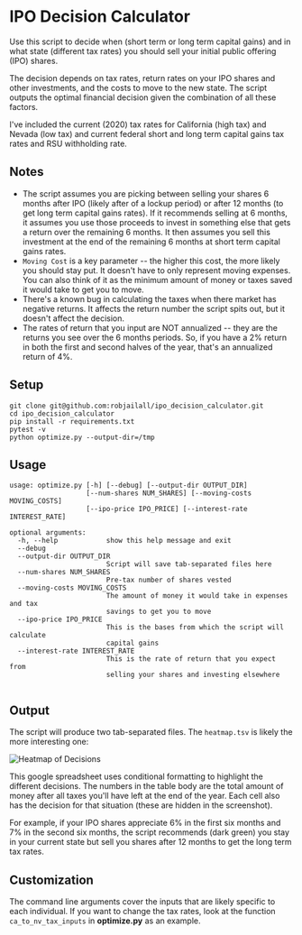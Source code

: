 # IPO Decision Calculator

Use this script to decide when (short term or long term capital gains) and in what state (different tax rates) you should sell your initial public offering (IPO) shares.

The decision depends on tax rates, return rates on your IPO shares and other investments, and the costs to move to the new state. The script outputs the optimal financial decision given the combination of all these factors.

I've included the current (2020) tax rates for California (high tax) and Nevada (low tax) and current federal short and long term capital gains tax rates and RSU withholding rate.

## Notes

- The script assumes you are picking between selling your shares 6 months after IPO (likely after of a lockup period) or after 12 months (to get long term capital gains rates). If it recommends selling at 6 months, it assumes you use those proceeds to invest in something else that gets a return over the remaining 6 months. It then assumes you sell this investment at the end of the remaining 6 months at short term capital gains rates.
- `Moving Cost` is a key parameter -- the higher this cost, the more likely you should stay put. It doesn't have to only represent moving expenses. You can also think of it as the minimum amount of money or taxes saved it would take to get you to move.
- There's a known bug in calculating the taxes when there market has negative returns. It affects the return number the script spits out, but it doesn't affect the decision.
- The rates of return that you input are NOT annualized -- they are the returns you see over the 6 months periods. So, if you have a 2% return in both the first and second halves of the year, that's an annualized return of 4%.

## Setup

```
git clone git@github.com:robjailall/ipo_decision_calculator.git
cd ipo_decision_calculator
pip install -r requirements.txt
pytest -v
python optimize.py --output-dir=/tmp
```

## Usage

```
usage: optimize.py [-h] [--debug] [--output-dir OUTPUT_DIR]
                   [--num-shares NUM_SHARES] [--moving-costs MOVING_COSTS]
                   [--ipo-price IPO_PRICE] [--interest-rate INTEREST_RATE]

optional arguments:
  -h, --help            show this help message and exit
  --debug
  --output-dir OUTPUT_DIR
                        Script will save tab-separated files here
  --num-shares NUM_SHARES
                        Pre-tax number of shares vested
  --moving-costs MOVING_COSTS
                        The amount of money it would take in expenses and tax
                        savings to get you to move
  --ipo-price IPO_PRICE
                        This is the bases from which the script will calculate
                        capital gains
  --interest-rate INTEREST_RATE
                        This is the rate of return that you expect from
                        selling your shares and investing elsewhere
                        
````

## Output

The script will produce two tab-separated files. The `heatmap.tsv` is likely the more interesting one:

![Heatmap of Decisions](https://github.com/robjailall/ipo_decision_calculator/blob/master/sample_heatmap_output.png?raw=true)

This google spreadsheet uses conditional formatting to highlight the different decisions. The numbers in the table body are the total amount of money after all taxes you'll have left at the end of the year. Each cell also has the decision for that situation (these are hidden in the screenshot).

For example, if your IPO shares appreciate 6% in the first six months and 7% in the second six months, the script recommends (dark green) you stay in your current state but sell you shares after 12 months to get the long term tax rates.

## Customization

The command line arguments cover the inputs that are likely specific to each individual. If you want to change the tax rates, look at the function `ca_to_nv_tax_inputs` in **optimize.py** as an example.
